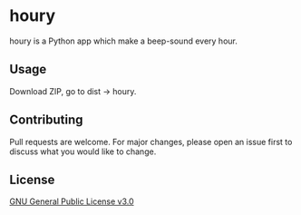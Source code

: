 # houry
houry is a Python app which make a beep-sound every hour.

## Usage
Download ZIP, go to dist → houry.

## Contributing
Pull requests are welcome. For major changes, please open an issue first to discuss what you would like to change.

## License
[GNU General Public License v3.0](https://github.com/skaplichniy/houry/blob/main/LICENSE)
